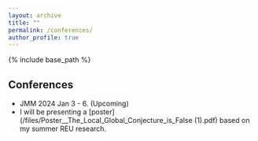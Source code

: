 ```yaml
---
layout: archive
title: ""
permalink: /conferences/
author_profile: true
---
```


{% include base_path %}

## Conferences
* JMM 2024 Jan 3 - 6. (Upcoming)
* I will be presenting a [poster](/files/Poster__The_Local_Global_Conjecture_is_False (1).pdf) based on my summer REU research.


